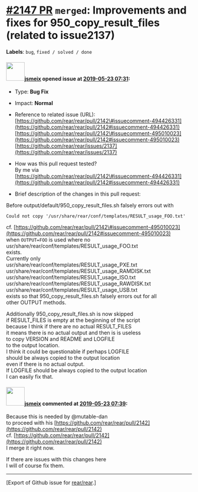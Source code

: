 [\#2147 PR](https://github.com/rear/rear/pull/2147) `merged`: Improvements and fixes for 950\_copy\_result\_files (related to issue2137)
========================================================================================================================================

**Labels**: `bug`, `fixed / solved / done`

#### <img src="https://avatars.githubusercontent.com/u/1788608?u=925fc54e2ce01551392622446ece427f51e2f0ce&v=4" width="50">[jsmeix](https://github.com/jsmeix) opened issue at [2019-05-23 07:31](https://github.com/rear/rear/pull/2147):

-   Type: **Bug Fix**

-   Impact: **Normal**

-   Reference to related issue (URL):  
    [https://github.com/rear/rear/pull/2142\#issuecomment-494426331](https://github.com/rear/rear/pull/2142#issuecomment-494426331)  
    [https://github.com/rear/rear/pull/2142\#issuecomment-495010023](https://github.com/rear/rear/pull/2142#issuecomment-495010023)  
    [https://github.com/rear/rear/issues/2137](https://github.com/rear/rear/issues/2137)

-   How was this pull request tested?  
    By me via  
    [https://github.com/rear/rear/pull/2142\#issuecomment-494426331](https://github.com/rear/rear/pull/2142#issuecomment-494426331)

-   Brief description of the changes in this pull request:

Before output/default/950\_copy\_result\_files.sh falsely errors out
with

    Could not copy '/usr/share/rear/conf/templates/RESULT_usage_FOO.txt'

cf.
[https://github.com/rear/rear/pull/2142\#issuecomment-495010023](https://github.com/rear/rear/pull/2142#issuecomment-495010023)  
when `OUTPUT=FOO` is used where no  
usr/share/rear/conf/templates/RESULT\_usage\_FOO.txt  
exists.  
Currently only  
usr/share/rear/conf/templates/RESULT\_usage\_PXE.txt  
usr/share/rear/conf/templates/RESULT\_usage\_RAMDISK.txt  
usr/share/rear/conf/templates/RESULT\_usage\_ISO.txt  
usr/share/rear/conf/templates/RESULT\_usage\_RAWDISK.txt  
usr/share/rear/conf/templates/RESULT\_usage\_USB.txt  
exists so that 950\_copy\_result\_files.sh falsely errors out for all  
other OUTPUT methods.

Additionally 950\_copy\_result\_files.sh is now skipped  
if RESULT\_FILES is empty at the beginning of the script  
because I think if there are no actual RESULT\_FILES  
it means there is no actual output and then is is useless  
to copy VERSION and README and LOGFILE  
to the output location.  
I think it could be questionable if perhaps LOGFILE  
should be always copied to the output location  
even if there is no actual output.  
If LOGFILE should be always copied to the output location  
I can easily fix that.

#### <img src="https://avatars.githubusercontent.com/u/1788608?u=925fc54e2ce01551392622446ece427f51e2f0ce&v=4" width="50">[jsmeix](https://github.com/jsmeix) commented at [2019-05-23 07:39](https://github.com/rear/rear/pull/2147#issuecomment-495104242):

Because this is needed by @mutable-dan  
to proceed with his
[https://github.com/rear/rear/pull/2142](https://github.com/rear/rear/pull/2142)  
cf.
[https://github.com/rear/rear/pull/2142](https://github.com/rear/rear/pull/2142)  
I merge it right now.

If there are issues with this changes here  
I will of course fix them.

------------------------------------------------------------------------

\[Export of Github issue for
[rear/rear](https://github.com/rear/rear).\]
